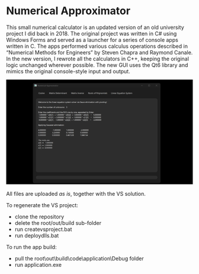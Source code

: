 # Numerical Approximator

This small numerical calculator is an updated version of an old university project I did back in 2018. The original project was written in C# using Windows Forms and served as a launcher for a series of console apps written in C. The apps performed various calculus operations described in “Numerical Methods for Engineers” by Steven Chapra and Raymond Canale. In the new version, I rewrote all the calculators in C++, keeping the original logic unchanged wherever possible. The new GUI uses the Qt6 library and mimics the original console-style input and output.

![cover](cover.png "In-app screenshot")

All files are uploaded *as is*, together with the VS solution.

To regenerate the VS project:
- clone the repository
- delete the root/out/build sub-folder
- run createvsproject.bat
- run deploydlls.bat

To run the app build:
- pull the root\out\build\code\application\Debug folder
- run application.exe
